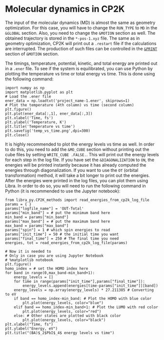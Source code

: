 # Molecular dynamics in CP2K

The input of the molecular dynamics (MD) is almost the same as geometry optimization. For this case, you will have to change the `RUN_TYPE` to `MD` in the `&GLOBAL` section. 
Also, you need to change the `&MOTION` section as well. The obtained trajectory is stored in the `*-pos-1.xyz` file. The same as in geometry optimization, CP2K will print out 
a `.restart` file if the calculations are interrupted. The production of such files can be controlled in the [`&PRINT`](https://manual.cp2k.org/trunk/CP2K_INPUT/MOTION/PRINT.html) section of `&MOTION` section.

The timings, temperature, potential, kinetic, and total energy are printed out in a `.ener` file. To see if the system is equilibrated, you can use Python by plotting the 
temperature vs time or total energy vs time. This is done using the following command:
```
import numpy as np
import matplotlib.pyplot as plt
# Load the .ener file
ener_data = np.loadtxt('project_name-1.ener', skiprows=1)
# Plot the temperature (4th column) vs time (second column)
plt.figure()
plt.plot(ener_data[:,1], ener_data[:,3])
plt.xlabel('Time, fs')
plt.ylabel('Temperature, K')
plt.title('Temperature vs time')
plt.savefig('temp_vs_time.png',dpi=300)
plt.close()
```
It is highly recommended to plot the energy levels vs time as well. In order to do this, you need to add the `&MO_CUBE` section without printing out the cube files by setting 
`WRITE_CUBE .FALSE.`. This will print out the energy levels for each step in the log file. If you have set the `&DIAGONALIZATION` to  `ON`, the energies will be printed 
instantly because it has already computed the energies through diagonalization. If you want to use the `OT` (orbital transformation) method, it will take a bit longer to print 
out the energies. After the energies were printed in the log files, you can plot them using Libra. In order to do so, you will need to run the following command in Python (it is recommended to use the Jupyter notebook):
```
from libra_py.CP2K_methods import read_energies_from_cp2k_log_file
params = { }
params["logfile_name"] = 'OUT-Total'
params["min_band"] = # put the minimum band here
min_band = params["min_band"]
params["max_band"] = # put the maximum band here
max_band = params["max_band"]
params["spin"] = 1 # which spin energies to read
params["init_time"] = 50 # the initial time you want
params["final_time"] = 250 # The final time you need
energies, tot = read_energies_from_cp2k_log_file(params)

# Now it is needed to 
# Only in case you are using Jupyter Notebook
# %matplotlib notebook
plt.figure()
homo_index = # set the HOMO index here
for band in range(0,max_band-min_band+1):
    energy_levels = []
    for time in range(params["init_time"],params["final_time"]):
        energy_levels.append(energies[time-params["init_time"]][band])
    energy_levels = np.array(energy_levels) * 27.211385 # Converting to eV
    if band == homo_index-min_band: # Plot the HOMO with blue color
        plt.plot(energy_levels, color="blue")
    elif band == homo_index-min_band+1: # Plot the LUMO with red color
        plt.plot(energy_levels, color="red")
    else: # Other states are plotted with black color
        plt.plot(energy_levels, color="black")
plt.xlabel("Time, fs")
plt.ylabel("Energy, eV")
plt.title("(BA)$_2$PbI$_4$ energy levels vs time")

```
